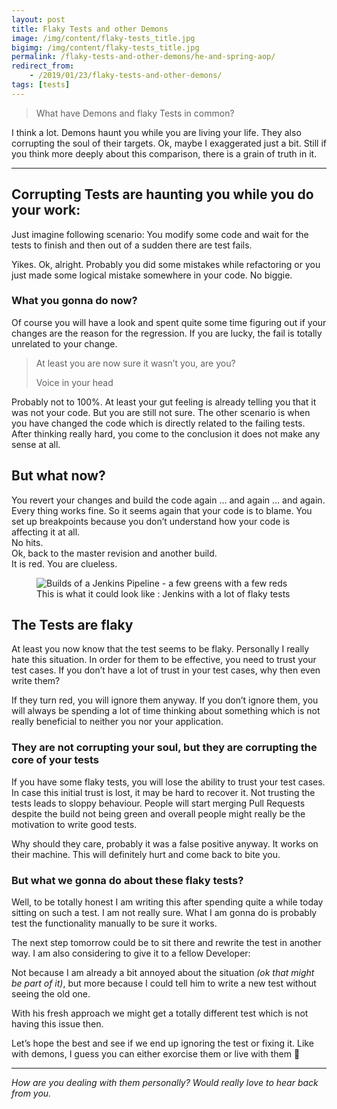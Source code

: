 ```yaml
---
layout: post
title: Flaky Tests and other Demons
image: /img/content/flaky-tests_title.jpg
bigimg: /img/content/flaky-tests_title.jpg
permalink: /flaky-tests-and-other-demons/he-and-spring-aop/
redirect_from: 
    - /2019/01/23/flaky-tests-and-other-demons/
tags: [tests]
---
```


> What have Demons and flaky Tests in common?

I think a lot. Demons haunt you while you are living your life. They also corrupting the soul of their targets. Ok, maybe I exaggerated just a bit. Still if you think more deeply about this comparison, there is a grain of truth in it.

____

## Corrupting Tests are haunting you while you do your work:
Just imagine following scenario:
You modify some code and wait for the tests to finish and then out of a sudden there are test fails.

Yikes. Ok, alright. Probably you did some mistakes while refactoring or you just made some logical mistake somewhere in your code. No biggie.

### What you gonna do now?
Of course you will have a look and spent quite some time figuring out if your changes are the reason for the regression. If you are lucky, the fail is totally unrelated to your change.


> At least you are now sure it wasn’t you, are you?
> 
> Voice in your head


Probably not to 100%. At least your gut feeling is already telling you that it was not your code. But you are still not sure. The other scenario is when you have changed the code which is directly related to the failing tests. After thinking really hard, you come to the conclusion it does not make any sense at all.

## But what now?
You revert your changes and build the code again … and again … and again.
Every thing works fine. So it seems again that your code is to blame.
You set up breakpoints because you don’t understand how your code is affecting it at all.<br>
No hits.<br>
Ok, back to the master revision and another build.<br>
It is red. You are clueless.<br>

<figure>
  <img src="{{site.url}}/img/content/flaky-tests_jenkins.png" alt="Builds of a Jenkins Pipeline - a few greens with a few reds"/>
  <figcaption>This is what it could look like
: Jenkins with a lot of flaky tests
</figcaption>
</figure>

## The Tests are flaky
At least you now know that the test seems to be flaky.
Personally I really hate this situation. In order for them to be effective, you need to trust your test cases. If you don’t have a lot of trust in your test cases, why then even write them?

If they turn red, you will ignore them anyway. If you don’t ignore them, you will always be spending a lot of time thinking about something which is not really beneficial to neither you nor your application.

### They are not corrupting your soul, but they are corrupting the core of your tests
If you have some flaky tests, you will lose the ability to trust your test cases. In case this initial trust is lost, it may be hard to recover it. Not trusting the tests leads to sloppy behaviour. People will start merging Pull Requests despite the build not being green and overall people might really be the motivation to write good tests.

Why should they care, probably it was a false positive anyway. It works on their machine. This will definitely hurt and come back to bite you.

### But what we gonna do about these flaky tests?
Well, to be totally honest I am writing this after spending quite a while today sitting on such a test. I am not really sure. What I am gonna do is probably test the functionality manually to be sure it works.

The next step tomorrow could be to sit there and rewrite the test in another way. I am also considering to give it to a fellow Developer:

Not because I am already a bit annoyed about the situation *(ok that might be part of it)*, but more because I could tell him to write a new test without seeing the old one.

With his fresh approach we might get a totally different test which is not having this issue then.

Let’s hope the best and see if we end up ignoring the test or fixing it.
Like with demons, I guess you can either exorcise them or live with them 🙂

____

*How are you dealing with them personally? Would really love to hear back from you.*
